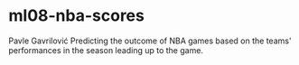 # ml08-nba-scores
Pavle Gavrilović
Predicting the outcome of NBA games based on the teams' performances in the season leading up to the game.
